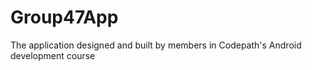 # Group47App
The application designed and built by members in Codepath's Android development course
